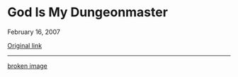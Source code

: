God Is My Dungeonmaster
====================

February 16, 2007

[Original link](http://www.aaronsw.com/weblog/godismydm)

* * * * *

[broken image](http://www.cafepress.com/godismydm)

